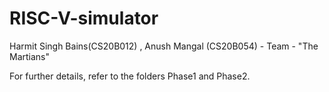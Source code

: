 # RISC-V-simulator
Harmit Singh Bains(CS20B012) , Anush Mangal (CS20B054) - Team - "The Martians"


For further details, refer to the folders Phase1 and Phase2. 
